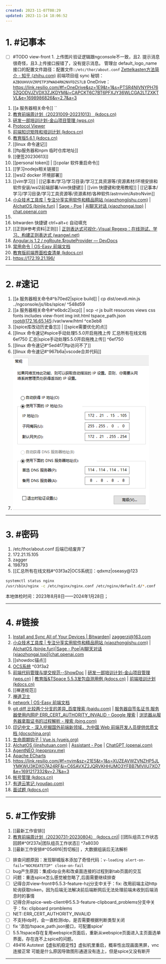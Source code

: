 ```yaml
---
created: 2023-11-07T08:29
updated: 2023-11-14 18:06:52
---
```

# 1. #记事本
- [ ] #TODO view-front  1. 上传图片验证逻辑跟ngconsole不一致，且2. 提示消息很奇怪，且3.上传接口报错了，没有提示消息。
管理台 default_logo_name 接口的配置文件路径：配置文件::`/etc/thor/about.conf` 
[Zettelkasten方法简介 - 知乎 (zhihu.com)](https://zhuanlan.zhihu.com/p/299377905)
前端项目组 sync 秘钥： `AZBOUHVUVZRPETP3PWAO4RN2NVFDZS7LB`
OneDrive： https://link.resilio.com/#f=OneDrive&sz=1E9&t=1&s=PTSR4NIVNYPH76SZQODVJZVDX3ZJKDYM&i=CAPCKT6C7BT6PFXJY36WLCGA2LTZXKTVL&e=1698986826&v=2.7&a=3
1. [[a 服务器相关命令]] ``
2. [教育前端周计划（20231009-20231013） (kdocs.cn)](https://www.kdocs.cn/l/cncngxEcagIY)
3. [研发一部培训计划-金山项目管理 (wps.cn)](https://pm.wps.cn/?source=st&position=sidebar&vcl_cli=st&group_id=1769798260#/project/1678873192898797)
4. [Protocol Viewer](https://172.19.21.196/)
5. [前端知识矩阵和培训计划 (kdocs.cn)](https://www.kdocs.cn/l/cma7BWcmSfGk)
6. [教育版5.6.1 (kdocs.cn)](https://www.kdocs.cn/l/cma7BWcmSfGk)
7. [[linux 命令速记]] 
8. [[ftp服务器和npm 临时仓库地址]]
9. [[便签20230613]]
10. [[personal token]] | [[cpolar 软件重启命令]]
11. [[学习nodejs相关链接]]
12. [[wsl2 docker 环境部署]]
13. [[vim学习]] | [[记事本/学习/学习目录/学习工具资源等/资源素材/环境安排和软件安装/wsl2前端部署/vim快捷键]] | [[vim 快捷键和使用教程]] | [[记事本/学习/学习目录/学习工具资源等/资源素材/各种软件/astrnvim/AstroNvim]]
14. [小众技术工具库 | 专注分享实用软件和精品网站 (xiaozhongjishu.com)](https://www.xiaozhongjishu.com/) | [AIchatOS (binjie.fun)](https://c.binjie.fun/#/chat/1689508527219) | [Sage - Poe](https://poe.com/universal_link_page?handle=Sage) | [AI聊天对话 (xiaozhongai.top)](https://www.xiaozhongai.top/?from=xiaozhongjishu) | [chat.openai.com](https://chat.openai.com/)
15. 
16. bitwarden 快捷键 ctrl+alt+c 自动填充
17. [[正则#参考资料|正则]] | [正则表达式可视化-Visual Regexp：在线测试、学习、构建正则表达式 (wangwl.net)](https://wangwl.net/static/projects/visualRegex#source=%5E(%3F%3A%5Ba-z%5D%5Ba-z0-9-%5D*%7C(el%5Ba-z0-9-%5D*%7Cvue%5Ba-z0-9-%5D*)(__%5BA-Za-z0-9-_%5D*)%3F)%24&match=card-item&method=test)
18. [Angular.js 1.2 / ngRoute.$routeProvider — DevDocs](https://devdocs.io/angularjs~1.2/api/ngroute/provider/%24routeprovider)
19. [常用命令 | OS-Easy 前端文档](http://192.168.0.161/fedoc/ngconsole/commands.html#build-%E5%90%8E%E6%8F%90%E4%BA%A4%E5%90%8E%E8%8E%B7%E5%8F%96%E5%8F%98%E6%9B%B4%E5%88%97%E8%A1%A8)
20. [教育版前端界面检查清单 (kdocs.cn)](https://www.kdocs.cn/l/ct9Tc5uo37K1)
21. https://172.19.21.196/
---

# 2. #速记

1. [[a 服务器相关命令#^b70ed2|spice build]] | cp dist/oevdi.min.js ../ngconsole/js/libs/spice/ ^548d59
2. [[a 服务器相关命令#^e6bdc2|scp]] | scp -r js built resources views  css fonts includes view-front img init.html tspace_path.json root@172.16.65.145:/var/www/html ^ce3eb8
3. [[spice库改动历史备忘]] | [[spice需要优化的点]]
4. [[linux 命令速记#spice手动处理5.5.0开启拖拽上传 汇总所有在线文档 6ef750 汇总|spice手动处理5.5.0开启拖拽上传]] ^6ef750
5. [[linux 命令速记#^5ed4f7|ftp访问不了]]
6. [[linux 命令速记#^967b6a|vscode合并代码]]
7. ![Pasted image 20230801110206](https://raw.githubusercontent.com/zaggerj/obsidian_picgo/main/obsidian/picPasted%20image%2020230801110206.png)
---

# 3. #密码

1. /etc/thor/about.conf 后端已经废弃了
2. 172.21.15.105
3. zagger
4. 198793
5. [[汇总所有在线文档#^03f3a2|OCS系统]]：qdxmz|oseasy@123

```bash
systemctl status nginx 
/usr/sbin/nginx -c /etc/nginx/nginx.conf /etc/nginx/default.d/*.conf
```
本地体检时间：2023年8月8日——2024年1月28日；

---

# 4. #链接

1. [Install and Sync All of Your Devices | Bitwarden](https://bitwarden.com/download/)| zaggerzj@163.com
2. [小众技术工具库 | 专注分享实用软件和精品网站 (xiaozhongjishu.com)](https://www.xiaozhongjishu.com/) | [AIchatOS (binjie.fun)](https://c.binjie.fun/#/chat/1689508527219)|[Sage - Poe](https://poe.com/universal_link_page?handle=Sage)|[AI聊天对话 (xiaozhongai.top)](https://www.xiaozhongai.top/?from=xiaozhongjishu)|[chat.openai.com](https://chat.openai.com/)
3. [[showdoc锚点]]
4. [OCS系统](http://119.36.235.229:6688/ocs/home)  ^03f3a2
5. [前端代码管理与提交规范--ShowDoc](http://192.168.0.161:4999/web/#/3/4394) | [研发一部培训计划-金山项目管理 (wps.cn)](https://pm.wps.cn/?source=st&position=sidebar&vcl_cli=st&group_id=1769798260#/project/1678873192898797) | [教育版&TSpace 5.5.3发包自测用例 (kdocs.cn)](https://www.kdocs.cn/l/ccOvn7AceodC) | [前端培训计划 (kdocs.cn)](https://www.kdocs.cn/l/cma7BWcmSfGk)
6. [[禅道规范]]
7. [禅道卫士](http://192.168.0.161:8090/)
8. [network | OS-Easy 前端文档](http://192.168.0.161/fedoc/spice-web-client/network.html#spice-websocket-%E6%B6%88%E6%81%AF%E7%9A%84%E5%A4%84%E7%90%86%E6%B5%81%E7%A8%8B)
9. [git diff 比较两个分支的差异_百度搜索 (baidu.com)](https://www.baidu.com/s?ie=utf-8&f=8&rsv_bp=1&rsv_idx=1&tn=baidu&wd=git%20diff%20%E6%AF%94%E8%BE%83%E4%B8%A4%E4%B8%AA%E5%88%86%E6%94%AF%E7%9A%84%E5%B7%AE%E5%BC%82&fenlei=256&oq=vue2%2520destroy%2520%25E4%25BA%258B%25E4%25BB%25B6&rsv_pq=d47ece080000022b&rsv_t=bb2d4jrThQuUqsx%2FnMtkyCEIXuFDHuXS92rbo718YChcq7L7Los1HI1MISQ&rqlang=cn&rsv_enter=0&rsv_dl=tb&rsv_btype=t&inputT=5303&rsv_sug3=585&rsv_sug1=351&rsv_sug7=100&rsv_sug2=0&rsv_sug4=6023) | [服务器自签名证书 服务器使用内网IP ERR_CERT_AUTHORITY_INVALID - Google 搜索](https://www.google.com/search?q=%E6%9C%8D%E5%8A%A1%E5%99%A8%E8%87%AA%E7%AD%BE%E5%90%8D%E8%AF%81%E4%B9%A6+%E6%9C%8D%E5%8A%A1%E5%99%A8%E4%BD%BF%E7%94%A8%E5%86%85%E7%BD%91IP++ERR_CERT_AUTHORITY_INVALID&sxsrf=AB5stBg8-YmiyLGXJsq8KkMrKu8BLlbSvw:1690428834708&ei=ouXBZPzgKpuy0PEP966YuA4&start=10&sa=N&ved=2ahUKEwj8udeR-q2AAxUbGTQIHXcXBucQ8tMDegQIBBAE&biw=1617&bih=947&dpr=1) | [浏览器从服务器拿取证书的过程解析 - 搜索 (bing.com)](https://www.bing.com/search?q=%E6%B5%8F%E8%A7%88%E5%99%A8%E4%BB%8E%E6%9C%8D%E5%8A%A1%E5%99%A8%E6%8B%BF%E5%8F%96%E8%AF%81%E4%B9%A6%E7%9A%84%E8%BF%87%E7%A8%8B%E8%A7%A3%E6%9E%90&qs=n&form=QBRE&sp=-1&lq=0&pq=%E6%B5%8F%E8%A7%88%E5%99%A8%E4%BB%8E%E6%9C%8D%E5%8A%A1%E5%99%A8%E6%8B%BF%E5%8F%96%E8%AF%81%E4%B9%A6%E7%9A%84%E8%BF%87%E7%A8%8Bjiex&sc=0-18&sk=&cvid=D0693E5347554DFDB69E7F5A84A5E855&ghsh=0&ghacc=0&ghpl=)
10. [印记中文 - 深入挖掘国外前端新领域，为中国 Web 前端开发人员提供优质文档 (docschina.org)](https://docschina.org/)
11. [生命周期钩子 | Vue.js (vuejs.org)](https://cn.vuejs.org/guide/essentials/lifecycle.html)
12. [AIchatOS (jinshutuan.com)](https://chat2.jinshutuan.com/#/chat/1689508495054) | [Assistant - Poe](https://poe.com/Assistant) | [ChatGPT (openai.com)](https://chat.openai.com/)
13. [AgentNEO (neoproxy.me)](https://neoproxy.me/dashboard)
14. [Apache ECharts](https://echarts.apache.org/zh/index.html)
15. https://link.resilio.com/#f=nvim&sz=21E5&t=1&s=XUZEAVWZVNZHP5JLYMKWU3KDXO7A24RF&i=C6SAVXZ2JQRVKHHUMO3YFBB7MVIIU7XO7&e=1691217332&v=2.7&a=3
16. [帐号管理 (kdocs.cn)](https://www.kdocs.cn/view/l/cnNIH5AS1HUn)
17. [有道云笔记 (youdao.com)](https://note.youdao.com/ynoteshare/index.html?id=8a3c4526650ed56dbe2ffaa13a7019a6&type=note&_time=1691377597365)
18. [面试题 (kdocs.cn)](https://www.kdocs.cn/l/crEZEWjfhgxo?from=docs&source=docsWeb&newFile=true&startTime=1695775259983&referer=pc_new__2.0.102__other__kdocs__0)
---

# 5. #工作安排

1. [[最新工作安排]]
2. [教育前端周计划（20230731-20230804） (kdocs.cn)](https://www.kdocs.cn/l/cncngxEcagIY)|  [[团队组员工作状态回顾#^0f237a|团队组员工作状态]] ^7a8030
3. [[最新工作安排#^05d6f6|剪切板]] ，大数据组装后无法解析
* [ ] 排查问题原因：发现聊城版本添加了奇怪代码：`v-loading alert-on-fail="NOCREATETIP" close-on-fail`​​
* [ ] bug产生原因：集成idp业务和改桌面连接的过程到新tab页面的交互
* [ ] 问题：重连spice怎么感觉被忽略了,后面需要继续排查
* [ ] 记得合并view-front中5.5.3-feature-hzj分支中关于：fix: 改用前端主动http轮询获取token，因为后端无法解决前后端断网后无法处理前端未收到后端消息时的事情
* [ ] 记得合并spice-web-client中5.5.3-feature-clipboard_problems分支中关于：fix: clipboard promblems
* [ ] NET::ERR_CERT_AUTHORITY_INVALID
* [ ] 不支持idp时，会一直检测idp，是否需要根据判断类型关闭
* [ ] fix '添加/tspace_path.json接口，可配置spice'
* [ ] 5.5.1tspace存在复用webspice页面后，重新从webspice页面进入主页面选单界面，存在连不上spice的问题。
* [ ] 49416 Autotest【虚拟机稳定性】虚拟机里重启，概率性出现画面黑屏，vnc连接正常 可能是什么原因导致图形通道没有连上，但是spice又没有断开

---
